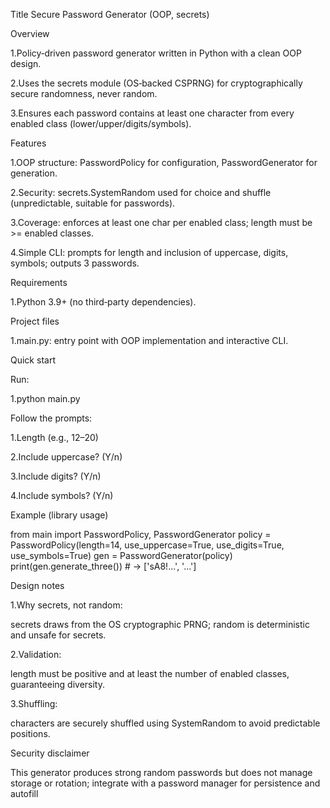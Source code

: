 Title
Secure Password Generator (OOP, secrets)

Overview

1.Policy‑driven password generator written in Python with a clean OOP design.

2.Uses the secrets module (OS‑backed CSPRNG) for cryptographically secure randomness, never random.

3.Ensures each password contains at least one character from every enabled class (lower/upper/digits/symbols).

Features

1.OOP structure: PasswordPolicy for configuration, PasswordGenerator for generation.

2.Security: secrets.SystemRandom used for choice and shuffle (unpredictable, suitable for passwords).

3.Coverage: enforces at least one char per enabled class; length must be >= enabled classes.

4.Simple CLI: prompts for length and inclusion of uppercase, digits, symbols; outputs 3 passwords.

Requirements

1.Python 3.9+ (no third‑party dependencies).

Project files

1.main.py: entry point with OOP implementation and interactive CLI.

Quick start

Run:

1.python main.py

Follow the prompts:

1.Length (e.g., 12–20)

2.Include uppercase? (Y/n)

3.Include digits? (Y/n)

4.Include symbols? (Y/n)

Example (library usage)


from main import PasswordPolicy, PasswordGenerator
policy = PasswordPolicy(length=14, use_uppercase=True, use_digits=True, use_symbols=True)
gen = PasswordGenerator(policy)
print(gen.generate_three()) # -> ['sA8!...', '...']


Design notes

1.Why secrets, not random:

secrets draws from the OS cryptographic PRNG; random is deterministic and unsafe for secrets.

2.Validation:

length must be positive and at least the number of enabled classes, guaranteeing diversity.

3.Shuffling:

characters are securely shuffled using SystemRandom to avoid predictable positions.

Security disclaimer

This generator produces strong random passwords but does not manage storage or rotation; integrate with a password manager for persistence and autofill
